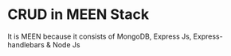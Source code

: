 # CRUD in MEEN Stack
 It is MEEN because it consists of MongoDB, Express Js, Express-handlebars & Node Js
